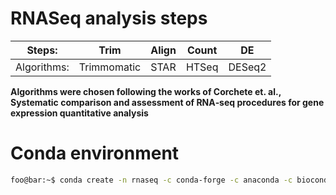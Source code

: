 # RNASeq analysis steps
Steps: | Trim | Align | Count | DE
|---|---|---|---|---|
Algorithms: | Trimmomatic | STAR | HTSeq | DESeq2

**Algorithms were chosen following the works of Corchete et. al., Systematic comparison and assessment of RNA‑seq procedures for gene expression quantitative analysis**

# Conda environment
```bash
foo@bar:~$ conda create -n rnaseq -c conda-forge -c anaconda -c bioconda python=3 trimmomatic star htseq bioconductor-deseq2 pandas -y
```
